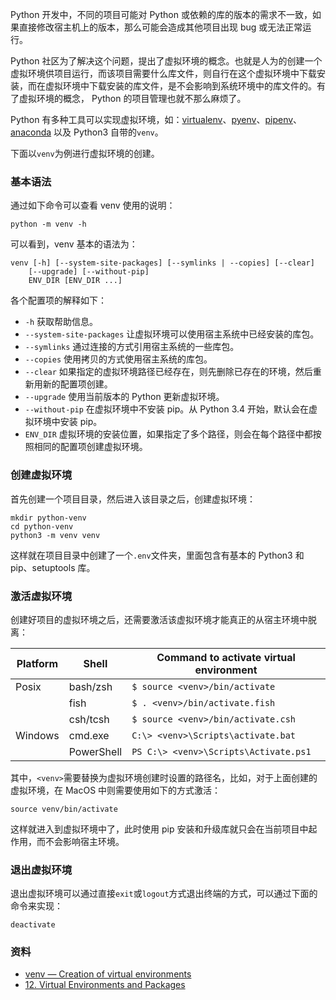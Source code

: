 Python 开发中，不同的项目可能对 Python 或依赖的库的版本的需求不一致，如果直接修改宿主机上的版本，那么可能会造成其他项目出现 bug 或无法正常运行。

Python 社区为了解决这个问题，提出了虚拟环境的概念。也就是人为的创建一个虚拟环境供项目运行，而该项目需要什么库文件，则自行在这个虚拟环境中下载安装，而在虚拟环境中下载安装的库文件，是不会影响到系统环境中的库文件的。有了虚拟环境的概念， Python 的项目管理也就不那么麻烦了。

Python 有多种工具可以实现虚拟环境，如：[virtualenv](https://github.com/pypa/virtualenv)、[pyenv](https://github.com/pyenv/pyenv)、[pipenv](https://github.com/pypa/pipenv)、[anaconda](https://www.anaconda.com/) 以及 Python3 自带的`venv`。

下面以`venv`为例进行虚拟环境的创建。

### 基本语法

通过如下命令可以查看 venv 使用的说明：

```shell
python -m venv -h
```

可以看到，venv 基本的语法为：

```
venv [-h] [--system-site-packages] [--symlinks | --copies] [--clear]
    [--upgrade] [--without-pip]
    ENV_DIR [ENV_DIR ...]
```

各个配置项的解释如下：

* `-h` 获取帮助信息。
* `--system-site-packages` 让虚拟环境可以使用宿主系统中已经安装的库包。
* `--symlinks` 通过连接的方式引用宿主系统的一些库包。
* `--copies` 使用拷贝的方式使用宿主系统的库包。
* `--clear` 如果指定的虚拟环境路径已经存在，则先删除已存在的环境，然后重新用新的配置项创建。
* `--upgrade` 使用当前版本的 Python 更新虚拟环境。
* `--without-pip` 在虚拟环境中不安装 pip。从 Python 3.4 开始，默认会在虚拟环境中安装 pip。
* `ENV_DIR` 虚拟环境的安装位置，如果指定了多个路径，则会在每个路径中都按照相同的配置项创建虚拟环境。

### 创建虚拟环境

首先创建一个项目目录，然后进入该目录之后，创建虚拟环境：

```shell
mkdir python-venv
cd python-venv
python3 -m venv venv
```

这样就在项目目录中创建了一个`.env`文件夹，里面包含有基本的 Python3 和 pip、setuptools 库。

### 激活虚拟环境

创建好项目的虚拟环境之后，还需要激活该虚拟环境才能真正的从宿主环境中脱离：

  Platform |   Shell    | Command to activate virtual environment
 ----------|------------|----------------------------------------
   Posix   | bash/zsh   | `$ source <venv>/bin/activate`
           | fish       | `$ . <venv>/bin/activate.fish`
           | csh/tcsh   | `$ source <venv>/bin/activate.csh`
  Windows  | cmd.exe    | `C:\> <venv>\Scripts\activate.bat`
           | PowerShell | `PS C:\> <venv>\Scripts\Activate.ps1`

其中，`<venv>`需要替换为虚拟环境创建时设置的路径名，比如，对于上面创建的虚拟环境，在 MacOS 中则需要使用如下的方式激活：

```shell
source venv/bin/activate
```

这样就进入到虚拟环境中了，此时使用 pip 安装和升级库就只会在当前项目中起作用，而不会影响宿主环境。

### 退出虚拟环境

退出虚拟环境可以通过直接`exit`或`logout`方式退出终端的方式，可以通过下面的命令来实现：

```shell
deactivate
```

### 资料

* [venv — Creation of virtual environments](https://docs.python.org/3/library/venv.html)
* [12. Virtual Environments and Packages](https://docs.python.org/3/tutorial/venv.html)

